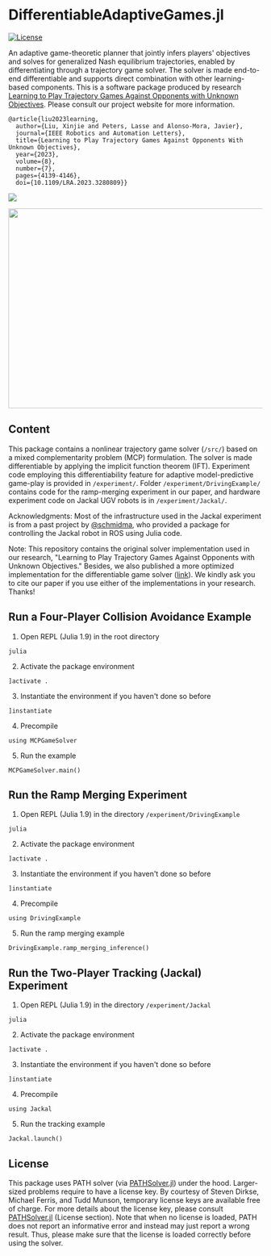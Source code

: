 # DifferentiableAdaptiveGames.jl

[![License](https://img.shields.io/badge/license-MIT-blue)](https://opensource.org/licenses/MIT)

An adaptive game-theoretic planner that jointly infers players' objectives and solves for generalized Nash equilibrium trajectories, enabled by differentiating through a trajectory game solver. The solver is made end-to-end differentiable and supports direct combination with other learning-based components. This is a software package produced by research [Learning to Play Trajectory Games Against Opponents with Unknown Objectives](https://xinjie-liu.github.io/projects/game/). Please consult our project website for more information. 

```
@article{liu2023learning,
  author={Liu, Xinjie and Peters, Lasse and Alonso-Mora, Javier},
  journal={IEEE Robotics and Automation Letters}, 
  title={Learning to Play Trajectory Games Against Opponents With Unknown Objectives}, 
  year={2023},
  volume={8},
  number={7},
  pages={4139-4146},
  doi={10.1109/LRA.2023.3280809}}
```

<a href ="https://arxiv.org/abs/2211.13779"><img src="https://xinjie-liu.github.io/assets/img/liu2023ral_teaser.png"></a>

<a href ="https://xinjie-liu.github.io/assets/pdf/Liu2023learningPoster(full).pdf"><img src="https://xinjie-liu.github.io/assets/img/liu2023ral_poster.png" width = "560" height = "396"></a>



## Content

This package contains a nonlinear trajectory game solver (`/src/`) based on a mixed complementarity problem (MCP) formulation. The solver is made differentiable by applying the implicit function theorem (IFT). Experiment code employing this differentiability feature for adaptive model-predictive game-play is provided in `/experiment/`. Folder `/experiment/DrivingExample/` contains code for the ramp-merging experiment in our paper, and hardware experiment code on Jackal UGV robots is in `/experiment/Jackal/`. 

Acknowledgments: Most of the infrastructure used in the Jackal experiment is from a past project by [@schmidma](https://github.com/schmidma), who provided a package for controlling the Jackal robot in ROS using Julia code. 

Note: This repository contains the original solver implementation used in our research, "Learning to Play Trajectory Games Against Opponents with Unknown Objectives." Besides, we also published a more optimized implementation for the differentiable game solver ([link](https://github.com/JuliaGameTheoreticPlanning/MCPTrajectoryGameSolver.jl)). We kindly ask you to cite our paper if you use either of the implementations in your research. Thanks!

## Run a Four-Player Collision Avoidance Example

1.  Open REPL (Julia 1.9) in the root directory 

`julia`

2. Activate the package environment

`]activate .`

3. Instantiate the environment if you haven't done so before

`]instantiate`

4. Precompile

`using MCPGameSolver`

5. Run the example

`MCPGameSolver.main()`

## Run the Ramp Merging Experiment

1. Open REPL (Julia 1.9) in the directory `/experiment/DrivingExample`

`julia`

2. Activate the package environment

`]activate .`

3. Instantiate the environment if you haven't done so before

`]instantiate`

4. Precompile

`using DrivingExample`

5. Run the ramp merging example

`DrivingExample.ramp_merging_inference()`

## Run the Two-Player Tracking (Jackal) Experiment

1. Open REPL (Julia 1.9) in the directory `/experiment/Jackal`

`julia`

2. Activate the package environment

`]activate .`

3. Instantiate the environment if you haven't done so before

`]instantiate`

4. Precompile

`using Jackal`

5. Run the tracking example

`Jackal.launch()`

## License

This package uses PATH solver (via [PATHSolver.jl](https://github.com/chkwon/PATHSolver.jl)) under the hood. Larger-sized problems require to have a license key. By courtesy of Steven Dirkse, Michael Ferris, and Tudd Munson, temporary license keys are available free of charge. For more details about the license key, please consult [PATHSolver.jl](https://github.com/chkwon/PATHSolver.jl) (License section). Note that when no license is loaded, PATH does not report an informative error and instead may just report a wrong result. Thus, please make sure that the license is loaded correctly before using the solver.
